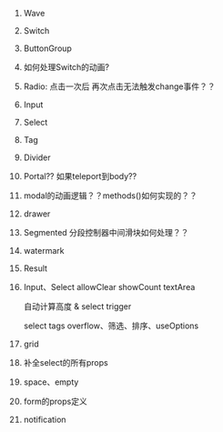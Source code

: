 1. Wave

2. Switch

3. ButtonGroup

4. 如何处理Switch的动画?

5. Radio: 点击一次后 再次点击无法触发change事件？？

6. Input

7. Select

8. Tag

9. Divider

10. Portal?? 如果teleport到body??

11. modal的动画逻辑？？methods()如何实现的？？

12. drawer

13. Segmented 分段控制器中间滑块如何处理？？

14. watermark

15. Result

16. Input、Select
    allowClear
    showCount
    textArea

    自动计算高度 & select trigger

    select tags overflow、筛选、排序、useOptions

17. grid

18. 补全select的所有props

19. space、empty

20. form的props定义

21. notification
